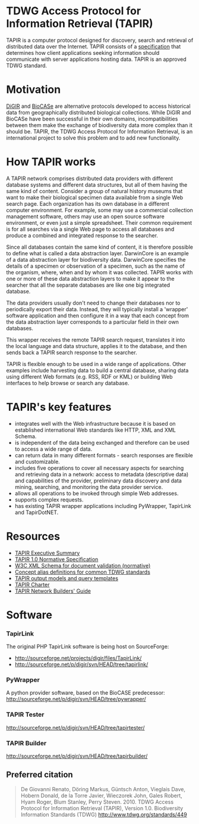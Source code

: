 # TDWG Access Protocol for Information Retrieval (TAPIR)

TAPIR is a computer protocol designed for discovery, search and retrieval of distributed data over the Internet. TAPIR consists of a [specification](http://tdwg.github.io/tapir/docs/) that determines how client applications seeking information should communicate with server applications hosting data. TAPIR is an approved TDWG standard.

# Motivation

[DiGIR](http://www.digir.net/) and [BioCASe](http://www.biocase.org/products/protocols/) are alternative protocols developed to access historical data from geographically distributed biological collections. While DiGIR and BioCASe have been successful in their own domains, incompatibilities between them make the exchange of biodiversity data more complex than it should be. TAPIR, the TDWG Access Protocol for Information Retrieval, is an international project to solve this problem and to add new functionality.

# How TAPIR works

A TAPIR network comprises distributed data providers with different database systems and different data structures, but all of them having the same kind of content. Consider a group of natural history museums that want to make their biological specimen data available from a single Web search page. Each organization has its own database in a different computer environment. For example, some may use a commercial collection management software, others may use an open source software environment, or even just a simple spreadsheet. Their common requirement is for all searches via a single Web page to access all databases and produce a combined and integrated response to the searcher.

Since all databases contain the same kind of content, it is therefore possible to define what is called a data abstraction layer. DarwinCore is an example of a data abstraction layer for biodiversity data. DarwinCore specifies the details of a specimen or observation of a specimen, such as the name of the organism, where, when and by whom it was collected. TAPIR works with one or more of these data abstraction layers to make it appear to the searcher that all the separate databases are like one big integrated database.

The data providers usually don't need to change their databases nor to periodically export their data. Instead, they will typically install a 'wrapper' software application and then configure it in a way that each concept from the data abstraction layer corresponds to a particular field in their own databases.

This wrapper receives the remote TAPIR search request, translates it into the local language and data structure, applies it to the database, and then sends back a TAPIR search response to the searcher.

TAPIR is flexible enough to be used in a wide range of applications. Other examples include harvesting data to build a central database, sharing data using different Web formats (e.g. RSS, RDF or KML) or building Web interfaces to help browse or search any database.

# TAPIR's key features

 - integrates well with the Web infrastructure because it is based on established international Web standards like HTTP, XML and XML Schema.
 - is independent of the data being exchanged and therefore can be used to access a wide range of data.
 - can return data in many different formats - search responses are flexible and customizable.
 - includes five operations to cover all necessary aspects for searching and retrieving data in a network: access to metadata (descriptive data) and capabilities of the provider, preliminary data discovery and data mining, searching, and monitoring the data provider service.
 - allows all operations to be invoked through simple Web addresses.
 - supports complex requests.
 - has existing TAPIR wrapper applications including PyWrapper, TapirLink and TapirDotNET.
 

# Resources
 - [TAPIR Executive Summary](http://www.tdwg.org/activities/tapir/executive-summary/)
 - [TAPIR 1.0 Normative Specification](http://tdwg.github.io/tapir/docs/tdwg_tapir_specification_2010-05-05.html)
 - [W3C XML Schema for document validation (normative)](http://tdwg.github.io/tapir/schema/tapir.xsd)
 - [Concept alias definitions for common TDWG standards](http://tdwg.github.io/tapir/cns/alias.txt)
 - [TAPIR output models and query templates](http://tdwg.github.io/tapir/cs/)
 - [TAPIR Charter](http://www.tdwg.org/activities/tapir/charter/)
 - [TAPIR Network Builders' Guide](http://tdwg.github.io/tapir/docs/TAPIRNetworkBuildersGuide_2010-05-05.html)

# Software

### TapirLink
The original PHP TapirLink software is being host on SourceForge: 
 - http://sourceforge.net/projects/digir/files/TapirLink/
 - http://sourceforge.net/p/digir/svn/HEAD/tree/tapirlink/
 

### PyWrapper 
A python provider software, based on the BioCASE predecessor:
http://sourceforge.net/p/digir/svn/HEAD/tree/pywrapper/


### TAPIR Tester
http://sourceforge.net/p/digir/svn/HEAD/tree/tapirtester/

### TAPIR Builder
http://sourceforge.net/p/digir/svn/HEAD/tree/tapirbuilder/

 

## Preferred citation

> De Giovanni Renato, Döring Markus, Güntsch Anton, Vieglais Dave, Hobern Donald, de la Torre Javier, Wieczorek John, Gales Robert, Hyam Roger, Blum Stanley, Perry Steven. 2010. TDWG Access Protocol for Information Retrieval (TAPIR), Version 1.0. Biodiversity Information Standards (TDWG) http://www.tdwg.org/standards/449
